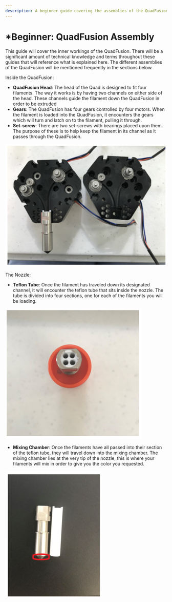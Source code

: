 ```yaml
---
description: A beginner guide covering the assemblies of the QuadFusion.
---
```


# \*Beginner: QuadFusion Assembly

This guide will cover the inner workings of the QuadFusion. There will be a significant amount of technical knowledge and terms throughout these guides that will reference what is explained here. The different assemblies of the QuadFusion will be mentioned frequently in the sections below.

Inside the QuadFusion:

* **QuadFusion Head**: The head of the Quad is designed to fit four filaments. The way it works is by having two channels on either side of the head. These channels guide the filament down the QuadFusion in order to be extruded
* **Gears**: The QuadFusion has four gears controlled by four motors. When the filament is loaded into the QuadFusion, it encounters the gears which will turn and latch on to the filament, pulling it through. 
* **Set-screw**: There are two set-screws with bearings placed upon them. The purpose of these is to help keep the filament in its channel as it passes through the QuadFusion.

![](../.gitbook/assets/image%20%2843%29.png)

The Nozzle:

* **Teflon Tube**: Once the filament has traveled down its designated channel, it will encounter the teflon tube that sits inside the nozzle. The tube is divided into four sections, one for each of the filaments you will be loading.

![](../.gitbook/assets/image%20%2828%29.png)

* **Mixing Chamber**: Once the filaments have all passed into their section of the teflon tube, they will travel down into the mixing chamber. The mixing chamber lies at the very tip of the nozzle, this is where your filaments will mix in order to give you the color you requested. 

![](../.gitbook/assets/image%20%2850%29.png)


